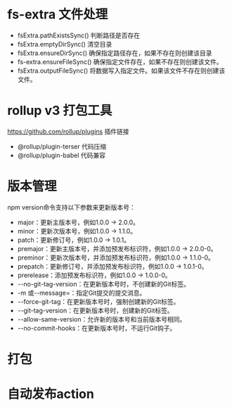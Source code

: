 # fs-extra 文件处理
- fsExtra.pathExistsSync() 判断路径是否存在
- fsExtra.emptyDirSync() 清空目录
- fsExtra.ensureDirSync() 确保指定路径存在，如果不存在则创建该目录
- fs-extra.ensureFileSync() 确保指定文件存在，如果不存在则创建该文件。
- fsExtra.outputFileSync() 将数据写入指定文件。如果该文件不存在则创建该文件。

# rollup v3 打包工具
https://github.com/rollup/plugins 插件链接
- @rollup/plugin-terser 代码压缩
- @rollup/plugin-babel 代码兼容

# 版本管理
npm version命令支持以下参数来更新版本号：

- major：更新主版本号，例如1.0.0 -> 2.0.0。
- minor：更新次版本号，例如1.0.0 -> 1.1.0。
- patch：更新修订号，例如1.0.0 -> 1.0.1。
- premajor：更新主版本号，并添加预发布标识符，例如1.0.0 -> 2.0.0-0。
- preminor：更新次版本号，并添加预发布标识符，例如1.0.0 -> 1.1.0-0。
- prepatch：更新修订号，并添加预发布标识符，例如1.0.0 -> 1.0.1-0。
- prerelease：添加预发布标识符，例如1.0.0 -> 1.0.0-0。
- --no-git-tag-version：在更新版本号时，不创建新的Git标签。
- -m <commit message>或--message=<commit message>：指定Git提交的提交消息。
- --force-git-tag：在更新版本号时，强制创建新的Git标签。
- --git-tag-version：在更新版本号时，创建新的Git标签。
- --allow-same-version：允许新的版本号和当前版本号相同。
- --no-commit-hooks：在更新版本号时，不运行Git钩子。

# 打包

# 自动发布action